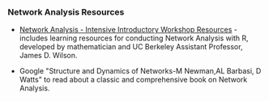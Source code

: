 ### Network Analysis Resources

- [Network Analysis - Intensive Introductory Workshop Resources](https://github.com/jdwilson4/Network-Analysis-I) - includes learning resources for conducting Network Analysis with R, developed by mathematician and UC Berkeley Assistant Professor, James D. Wilson.

- Google "Structure and Dynamics of Networks-M Newman,AL Barbasi, D Watts" to read about a classic and comprehensive book on Network Analysis.
